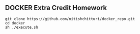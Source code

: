 ## DOCKER Extra Credit Homework


    git clone https://github.com/nitishchitturi/docker_repo.git
	cd docker
    sh ./execute.sh
